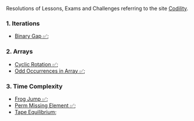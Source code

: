 Resolutions of Lessons, Exams and Challenges referring to the site [Codility](https://app.codility.com/programmers/).

### 1. Iterations

- [Binary Gap ✅](https://github.com/Sorackb/JSCodility/tree/master/Lessons/1.%20Iterations/Binary%20Gap);

### 2. Arrays

- [Cyclic Rotation ✅](https://github.com/Sorackb/JSCodility/tree/master/Lessons/2.%20Arrays/Cyclic%20Rotation);
- [Odd Occurrences in Array ✅](https://github.com/Sorackb/JSCodility/tree/master/Lessons/2.%20Arrays/Odd%20Occurrences%20in%20Array);

### 3. Time Complexity

- [Frog Jump ✅](https://github.com/Sorackb/JSCodility/tree/master/Lessons/3.%20Time%20Complexity/Frog%20Jump);
- [Perm Missing Element ✅](https://github.com/Sorackb/JSCodility/tree/master/Lessons/3.%20Time%20Complexity/Perm%20Missing%20Element);
- [Tape Equilibrium](https://github.com/Sorackb/JSCodility/tree/master/Lessons/3.%20Time%20Complexity/Tape%20Equilibrium);